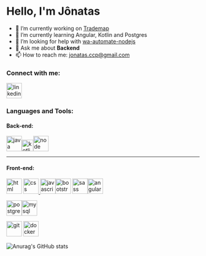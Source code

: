 <h1>Hello, I'm Jônatas</h1>

- 🔭 I’m currently working on <a href="https://trademap.com.br/">Trademap</a>
- 🌱 I’m currently learning Angular, Kotlin and Postgres
- 🤔 I’m looking for help with <a href="https://github.com/open-wa/wa-automate-nodejs">wa-automate-nodejs</a>
- 💬 Ask me about <strong>Backend</strong>
- 📫 How to reach me: <a href="">jonatas.ccp@gmail.com</a>

<h3 align="left">Connect with me:</h3>

<p align="left"><a href="https://www.linkedin.com/in/jonatasccp/" target="_blank"><img src="https://cdn.jsdelivr.net/gh/devicons/devicon/icons/linkedin/linkedin-original.svg"   alt="linkedin" width="40" height="40" /></a></p>



<h3 align="left">Languages and Tools:</h3>

<h4 align="left">Back-end:</h4>
<p align="left"><a href="#" target="_blank"><img src="https://cdn.jsdelivr.net/gh/devicons/devicon/icons/java/java-original.svg"  alt="java" width="40" height="40" /></a><a href="https://kotlinlang.org/" target="_blank"><img src="https://cdn.jsdelivr.net/gh/devicons/devicon/icons/kotlin/kotlin-original.svg" alt="kotlin" width="30" height="30" /></a><a href="#" target="_blank"><img src="https://cdn.jsdelivr.net/gh/devicons/devicon/icons/nodejs/nodejs-original.svg"  alt="node" width="40" height="40" /></a> </p>
<hr>

<h4 align="left">Front-end:</h4>
<p align="left"><a href="#" target="_blank"> <img src="https://cdn.jsdelivr.net/gh/devicons/devicon/icons/html5/html5-original.svg" alt="html" width="40" height="40" /></a> <a href="#" target="_blank"> <img src="https://cdn.jsdelivr.net/gh/devicons/devicon/icons/css3/css3-original.svg" alt="css" width="40" height="40" /> </a><a href="#" target="_blank"><img src="https://cdn.jsdelivr.net/gh/devicons/devicon/icons/javascript/javascript-original.svg"  alt="javascript" width="40" height="40" /></a><a href="#" target="_blank"><img src="https://cdn.jsdelivr.net/gh/devicons/devicon/icons/bootstrap/bootstrap-original.svg" alt="bootstrap"width="40" height="40" /></a> <a href="#" target="_blank"><img src="https://cdn.jsdelivr.net/gh/devicons/devicon/icons/sass/sass-original.svg" alt="sass" width="40"height="40" /></a><a href="https://angular.io/" target="_blank"><img src="https://cdn.jsdelivr.net/gh/devicons/devicon/icons/angularjs/angularjs-original.svg" alt="angular"width="40" height="40" /></a> </p>

<p align="left"><a href="#" target="_blank"><img src="https://cdn.jsdelivr.net/gh/devicons/devicon/icons/postgresql/postgresql-original.svg"  alt="postgres" width="40" height="40" /></a><a href="#" target="_blank"><img src="https://cdn.jsdelivr.net/gh/devicons/devicon/icons/mysql/mysql-original-wordmark.svg"   alt="mysql" width="40" height="40" /></a></p>
    
<p align="left"><a href="#" target="_blank"><img src="https://cdn.jsdelivr.net/gh/devicons/devicon/icons/git/git-original.svg"   alt="git" width="40" height="40" /></a> <a href="#" target="_blank"><img src="https://cdn.jsdelivr.net/gh/devicons/devicon/icons/docker/docker-original.svg" alt="docker" width="40" height="40" /></a></p>






![Anurag's GitHub stats](https://github-readme-stats.vercel.app/api?username=jojoccp&show_icons=true&theme=radical)

